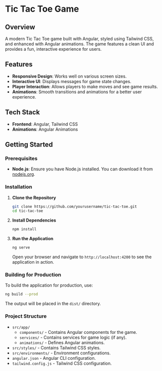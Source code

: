 # Tic Tac Toe Game

## Overview

A modern Tic Tac Toe game built with Angular, styled using Tailwind CSS, and enhanced with Angular animations. The game features a clean UI and provides a fun, interactive experience for users.

## Features

- **Responsive Design**: Works well on various screen sizes.
- **Interactive UI**: Displays messages for game state changes.
- **Player Interaction**: Allows players to make moves and see game results.
- **Animations**: Smooth transitions and animations for a better user experience.

## Tech Stack

- **Frontend**: Angular, Tailwind CSS
- **Animations**: Angular Animations

## Getting Started

### Prerequisites

- **Node.js**: Ensure you have Node.js installed. You can download it from [nodejs.org](https://nodejs.org/).

### Installation

1. **Clone the Repository**

   ```bash
   git clone https://github.com/yourusername/tic-tac-toe.git
   cd tic-tac-toe
   ```

2. **Install Dependencies**

   ```bash
   npm install
   ```

3. **Run the Application**

   ```bash
   ng serve
   ```

   Open your browser and navigate to `http://localhost:4200` to see the application in action.

### Building for Production

To build the application for production, use:

```bash
ng build --prod
```

The output will be placed in the `dist/` directory.

### Project Structure

- `src/app/`
  - `components/` - Contains Angular components for the game.
  - `services/` - Contains services for game logic (if any).
  - `animations/` - Defines Angular animations.
- `src/styles/` - Contains Tailwind CSS styles.
- `src/environments/` - Environment configurations.
- `angular.json` - Angular CLI configuration.
- `tailwind.config.js` - Tailwind CSS configuration.
